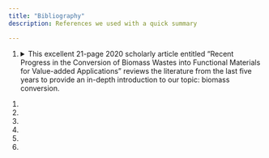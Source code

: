 ```yaml
---
title: "Bibliography"
description: References we used with a quick summary

---
```


1. <details> 
    <summary> This excellent 21-page 2020 scholarly article entitled “Recent Progress in the Conversion of Biomass Wastes into Functional Materials for Value-added Applications” reviews the literature from the last five years to provide an in-depth introduction to our topic:  biomass conversion. </summary>
    - In this reading they talk about research within 5 years including
        * Natural polymers
        * Biomass wastes
        * Using carbon materials as
            * Absorbents
            * Catalyst carriers
            * Electrode materials
            * Functional composites
    * Going into the third paragraph, they write about different examples of biomass including
        * Wood
        * Ag waste peels
        * Biochar
    Online def: black carbon produced from biomass sources
    wood chips
    plant residues
    manure
    other agricultural waste products
    Agricultural waste and biomass wastes that come from ag are produced  over  hundred million tons per year.
    They also stated that coffee industries produce over 7 million tons of coffee grounds coffee pulp and cherry hush which ends up causing disposal problems
    crop straw (Cellulose, hemicellulose, and lignin)
    rice husk(cellulose (25–35%), hemicellulose (18–21%), lignin (26–31%) and silica (15–17%)) peanut shells, corn cob(contains 39–45% of glucan, 25–35% of xylan, 17–21% of lignin)
    Natural polymers can be used instead of synthetic polymers which come from fossil resources.
    Within all of these natural resources, the different types of polymers that come from them are often  overlooked
    Overview of first reading: This text was meant to highlight newer ways of using natural resources other than having them dumped in landfills.  There are still some uses for biomass that have not been fully explored.
</details>

1. 
1.
1.
1.
1.
1.
